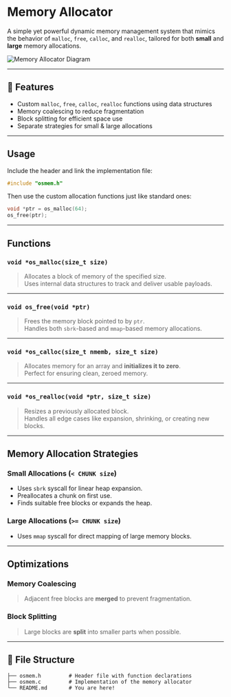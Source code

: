 # Memory Allocator

A simple yet powerful dynamic memory management system that mimics the behavior of `malloc`, `free`, `calloc`, and `realloc`, tailored for both **small** and **large** memory allocations.

![Memory Allocator Diagram](./images/memory_block.png)

---

## 🚀 Features

- Custom `malloc`, `free`, `calloc`, `realloc` functions using data structures
-  Memory coalescing to reduce fragmentation
-  Block splitting for efficient space use
- Separate strategies for small & large allocations

---

## Usage

Include the header and link the implementation file:

```c
#include "osmem.h"
```

Then use the custom allocation functions just like standard ones:

```c
void *ptr = os_malloc(64);
os_free(ptr);
```

---

## Functions

### `void *os_malloc(size_t size)`
> Allocates a block of memory of the specified size.  
Uses internal data structures to track and deliver usable payloads.

---

### `void os_free(void *ptr)`
> Frees the memory block pointed to by `ptr`.  
Handles both `sbrk`-based and `mmap`-based memory allocations.

---

### `void *os_calloc(size_t nmemb, size_t size)`
> Allocates memory for an array and **initializes it to zero**.  
Perfect for ensuring clean, zeroed memory.

---

### `void *os_realloc(void *ptr, size_t size)`
> Resizes a previously allocated block.  
Handles all edge cases like expansion, shrinking, or creating new blocks.

---

## Memory Allocation Strategies

### Small Allocations (`< CHUNK size`)
- Uses `sbrk` syscall for linear heap expansion.
- Preallocates a chunk on first use.
- Finds suitable free blocks or expands the heap.

### Large Allocations (`>= CHUNK size`)
- Uses `mmap` syscall for direct mapping of large memory blocks.

---

## Optimizations

### Memory Coalescing
> Adjacent free blocks are **merged** to prevent fragmentation.

###  Block Splitting
> Large blocks are **split** into smaller parts when possible.

---

## 📁 File Structure

```
├── osmem.h         # Header file with function declarations
├── osmem.c         # Implementation of the memory allocator
└── README.md       # You are here!
```



